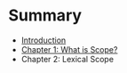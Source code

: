 # Summary

* [Introduction](README.md)
* [Chapter 1: What is Scope?](chapter1.md)
* Chapter 2: Lexical Scope

